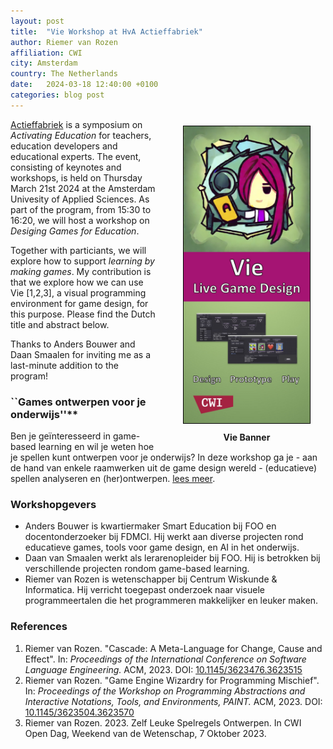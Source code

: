 ```yaml
---
layout: post
title:  "Vie Workshop at HvA Actieffabriek"
author: Riemer van Rozen
affiliation: CWI
city: Amsterdam
country: The Netherlands
date:   2024-03-18 12:40:00 +0100
categories: blog post
---
```

<div style="padding-left: 20px; padding-bottom: 10px; padding-top: 10px; float: right; width: 50%; text-align: center; font-weight: bold;">
<img src="/assets/Vie_banner.jpg" style="width: 80%; border: 1px solid black;">
<div style="padding-top: 10px">
Vie Banner
</div>
</div>

[Actieffabriek](https://actieffabriek.event-hva.nl/) is a 
symposium on *Activating Education*
for teachers, education developers and educational experts.
The event, consisting of keynotes and workshops, is
held on Thursday March 21st 2024
at the Amsterdam Univesity of Applied Sciences.
As part of the program, from 15:30 to 16:20,
we will host a workshop on *Desiging Games for Education*.

Together with particiants, we will explore
how to support *learning by making games*.
My contribution is that we explore how we can use Vie [1,2,3],
a visual programming environment for game design,
for this purpose.
Please find the Dutch title and abstract below.

Thanks to Anders Bouwer and Daan Smaalen for inviting me as a last-minute addition to the program!

### ``Games ontwerpen voor je onderwijs''**
Ben je geïnteresseerd in game-based learning en wil je weten hoe je spellen kunt ontwerpen voor je onderwijs? In deze workshop ga je - aan de hand van enkele raamwerken uit de game design wereld - (educatieve) spellen analyseren en (her)ontwerpen. [lees meer](https://actieffabriek.event-hva.nl/page/1470696/1484619).

### Workshopgevers
* Anders Bouwer is kwartiermaker Smart Education bij FOO en docentonderzoeker bij FDMCI. Hij werkt aan diverse projecten rond educatieve games, tools voor game design, en AI in het onderwijs.
* Daan van Smaalen werkt als lerarenopleider bij FOO. Hij is betrokken bij verschillende projecten rondom game-based learning.
* Riemer van Rozen is wetenschapper bij Centrum Wiskunde & Informatica. Hij verricht toegepast onderzoek naar visuele programmeertalen die het programmeren makkelijker en leuker maken.

### References
1. Riemer van Rozen. "Cascade: A Meta-Language for Change, Cause and Effect". In: *Proceedings of the International Conference on Software Language Engineering.* ACM, 2023. DOI: [10.1145/3623476.3623515](https://doi.org/10.1145/3623476.3623515)
2. Riemer van Rozen. "Game Engine Wizardry for Programming Mischief". In: *Proceedings of the Workshop on Programming Abstractions and Interactive Notations, Tools, and Environments, PAINT.* ACM, 2023. DOI: [10.1145/3623504.3623570](https://doi.org/10.1145/3623504.3623570)
3. Riemer van Rozen. 2023. Zelf Leuke Spelregels Ontwerpen. In CWI Open Dag,
Weekend van de Wetenschap, 7 Oktober 2023.